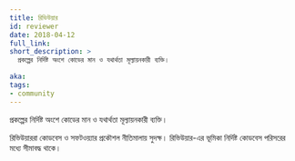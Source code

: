 ```yaml
---
title: রিভিউয়ার
id: reviewer
date: 2018-04-12
full_link:
short_description: >
  প্রকল্পের নির্দিষ্ট অংশে কোডের মান ও যথার্থতা মূল্যায়নকারী ব্যক্তি।

aka:
tags:
- community
---
```

 প্রকল্পের নির্দিষ্ট অংশে কোডের মান ও যথার্থতা মূল্যায়নকারী ব্যক্তি।

<!--more-->

রিভিউয়াররা কোডবেস ও সফটওয়্যার প্রকৌশল নীতিমালায় সুদক্ষ। রিভিউয়ার-এর ভূমিকা নির্দিষ্ট কোডবেস পরিসরের মধ্যে সীমাবদ্ধ থাকে।
